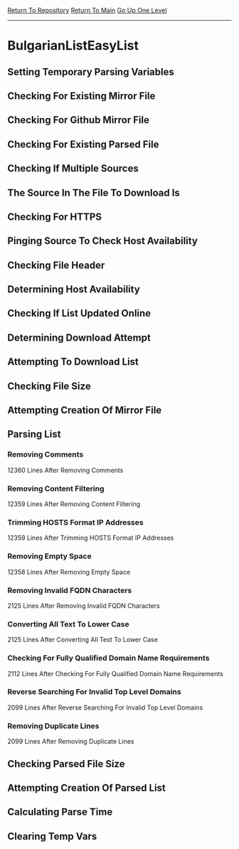 [Return To Repository](https://github.com/deathbybandaid/piholeparser/)
[Return To Main](https://github.com/deathbybandaid/piholeparser/blob/master/RecentRunLogs/Mainlog.md)
[Go Up One Level](https://github.com/deathbybandaid/piholeparser/blob/master/RecentRunLogs/TopLevelScripts/30-Processing-Blacklists.md)
____________________________________
# BulgarianListEasyList
## Setting Temporary Parsing Variables
## Checking For Existing Mirror File
## Checking For Github Mirror File
## Checking For Existing Parsed File
## Checking If Multiple Sources
## The Source In The File To Download Is
## Checking For HTTPS
## Pinging Source To Check Host Availability
## Checking File Header
## Determining Host Availability
## Checking If List Updated Online
## Determining Download Attempt
## Attempting To Download List
## Checking File Size
## Attempting Creation Of Mirror File
## Parsing List
### Removing Comments
12360 Lines After Removing Comments
### Removing Content Filtering
12359 Lines After Removing Content Filtering
### Trimming HOSTS Format IP Addresses
12359 Lines After Trimming HOSTS Format IP Addresses
### Removing Empty Space
12358 Lines After Removing Empty Space
### Removing Invalid FQDN Characters
2125 Lines After Removing Invalid FQDN Characters
### Converting All Text To Lower Case
2125 Lines After Converting All Text To Lower Case
### Checking For Fully Qualified Domain Name Requirements
2112 Lines After Checking For Fully Qualified Domain Name Requirements
### Reverse Searching For Invalid Top Level Domains
2099 Lines After Reverse Searching For Invalid Top Level Domains
### Removing Duplicate Lines
2099 Lines After Removing Duplicate Lines
## Checking Parsed File Size
## Attempting Creation Of Parsed List
## Calculating Parse Time
## Clearing Temp Vars
